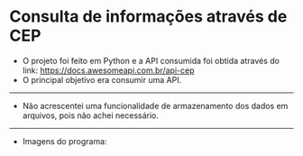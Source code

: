 # Consulta de informações através de CEP

- O projeto foi feito em Python e a API consumida foi obtida através do link: https://docs.awesomeapi.com.br/api-cep
- O principal objetivo era consumir uma API.

---

- Não acrescentei uma funcionalidade de armazenamento dos dados em arquivos, pois não achei necessário.

--- 

- Imagens do programa:
    